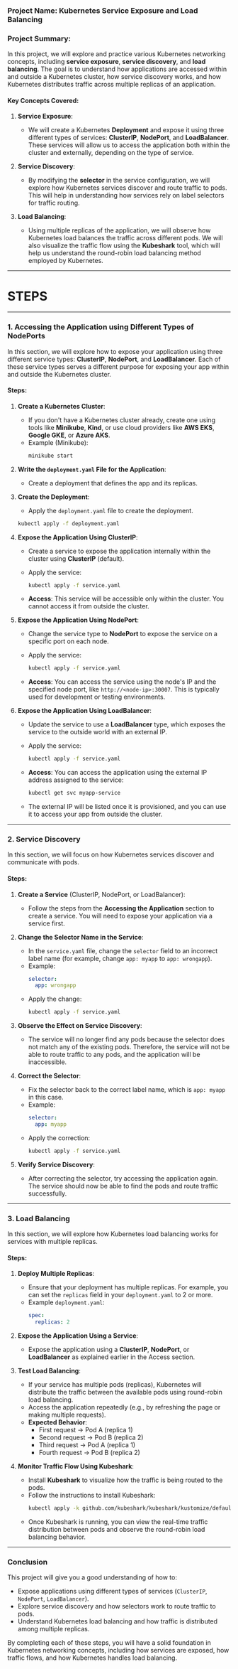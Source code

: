 ### **Project Name: Kubernetes Service Exposure and Load Balancing**

### **Project Summary:**

In this project, we will explore and practice various Kubernetes networking concepts, including **service exposure**, **service discovery**, and **load balancing**. The goal is to understand how applications are accessed within and outside a Kubernetes cluster, how service discovery works, and how Kubernetes distributes traffic across multiple replicas of an application.

#### **Key Concepts Covered:**
1. **Service Exposure**:
   - We will create a Kubernetes **Deployment** and expose it using three different types of services: **ClusterIP**, **NodePort**, and **LoadBalancer**. These services will allow us to access the application both within the cluster and externally, depending on the type of service.
   
2. **Service Discovery**:
   - By modifying the **selector** in the service configuration, we will explore how Kubernetes services discover and route traffic to pods. This will help in understanding how services rely on label selectors for traffic routing.

3. **Load Balancing**:
   - Using multiple replicas of the application, we will observe how Kubernetes load balances the traffic across different pods. We will also visualize the traffic flow using the **Kubeshark** tool, which will help us understand the round-robin load balancing method employed by Kubernetes.

---
# STEPS

---

### **1. Accessing the Application using Different Types of NodePorts**

In this section, we will explore how to expose your application using three different service types: **ClusterIP**, **NodePort**, and **LoadBalancer**. Each of these service types serves a different purpose for exposing your app within and outside the Kubernetes cluster.

#### **Steps:**

1. **Create a Kubernetes Cluster**:
   - If you don't have a Kubernetes cluster already, create one using tools like **Minikube**, **Kind**, or use cloud providers like **AWS EKS**, **Google GKE**, or **Azure AKS**.
   - Example (Minikube):
     ```bash
     minikube start
     ```

2. **Write the `deployment.yaml` File for the Application**:
   - Create a deployment that defines the app and its replicas.

3. **Create the Deployment**:
   - Apply the `deployment.yaml` file to create the deployment.
   ```bash
   kubectl apply -f deployment.yaml
   ```

4. **Expose the Application Using ClusterIP**:
   - Create a service to expose the application internally within the cluster using **ClusterIP** (default).
   
   - Apply the service:
     ```bash
     kubectl apply -f service.yaml
     ```
   - **Access**: This service will be accessible only within the cluster. You cannot access it from outside the cluster.

5. **Expose the Application Using NodePort**:
   - Change the service type to **NodePort** to expose the service on a specific port on each node.
   
   - Apply the service:
     ```bash
     kubectl apply -f service.yaml
     ```
   - **Access**: You can access the service using the node's IP and the specified node port, like `http://<node-ip>:30007`. This is typically used for development or testing environments.

6. **Expose the Application Using LoadBalancer**:
   - Update the service to use a **LoadBalancer** type, which exposes the service to the outside world with an external IP.
   
   - Apply the service:
     ```bash
     kubectl apply -f service.yaml
     ```
   - **Access**: You can access the application using the external IP address assigned to the service:
     ```bash
     kubectl get svc myapp-service
     ```
   - The external IP will be listed once it is provisioned, and you can use it to access your app from outside the cluster.

---

### **2. Service Discovery**

In this section, we will focus on how Kubernetes services discover and communicate with pods.

#### **Steps:**

1. **Create a Service** (ClusterIP, NodePort, or LoadBalancer):
   - Follow the steps from the **Accessing the Application** section to create a service. You will need to expose your application via a service first.

2. **Change the Selector Name in the Service**:
   - In the `service.yaml` file, change the `selector` field to an incorrect label name (for example, change `app: myapp` to `app: wrongapp`).
   - Example:
     ```yaml
     selector:
       app: wrongapp
     ```
   - Apply the change:
     ```bash
     kubectl apply -f service.yaml
     ```

3. **Observe the Effect on Service Discovery**:
   - The service will no longer find any pods because the selector does not match any of the existing pods. Therefore, the service will not be able to route traffic to any pods, and the application will be inaccessible.

4. **Correct the Selector**:
   - Fix the selector back to the correct label name, which is `app: myapp` in this case.
   - Example:
     ```yaml
     selector:
       app: myapp
     ```
   - Apply the correction:
     ```bash
     kubectl apply -f service.yaml
     ```

5. **Verify Service Discovery**:
   - After correcting the selector, try accessing the application again. The service should now be able to find the pods and route traffic successfully.

---

### **3. Load Balancing**

In this section, we will explore how Kubernetes load balancing works for services with multiple replicas.

#### **Steps:**

1. **Deploy Multiple Replicas**:
   - Ensure that your deployment has multiple replicas. For example, you can set the `replicas` field in your `deployment.yaml` to 2 or more.
   - Example `deployment.yaml`:
     ```yaml
     spec:
       replicas: 2
     ```

2. **Expose the Application Using a Service**:
   - Expose the application using a **ClusterIP**, **NodePort**, or **LoadBalancer** as explained earlier in the Access section.

3. **Test Load Balancing**:
   - If your service has multiple pods (replicas), Kubernetes will distribute the traffic between the available pods using round-robin load balancing.
   - Access the application repeatedly (e.g., by refreshing the page or making multiple requests).
   - **Expected Behavior**: 
     - First request → Pod A (replica 1)
     - Second request → Pod B (replica 2)
     - Third request → Pod A (replica 1)
     - Fourth request → Pod B (replica 2)

4. **Monitor Traffic Flow Using Kubeshark**:
   - Install **Kubeshark** to visualize how the traffic is being routed to the pods.
   - Follow the instructions to install Kubeshark:
     ```bash
     kubectl apply -k github.com/kubeshark/kubeshark/kustomize/default
     ```
   - Once Kubeshark is running, you can view the real-time traffic distribution between pods and observe the round-robin load balancing behavior.

---

### **Conclusion**

This project will give you a good understanding of how to:
- Expose applications using different types of services (`ClusterIP`, `NodePort`, `LoadBalancer`).
- Explore service discovery and how selectors work to route traffic to pods.
- Understand Kubernetes load balancing and how traffic is distributed among multiple replicas.

By completing each of these steps, you will have a solid foundation in Kubernetes networking concepts, including how services are exposed, how traffic flows, and how Kubernetes handles load balancing.
